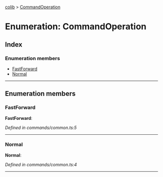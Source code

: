 [colib](../README.md) > [CommandOperation](../enums/commandoperation.md)

# Enumeration: CommandOperation

## Index

### Enumeration members

- [FastForward](commandoperation.md#markdown-header-FastForward)
- [Normal](commandoperation.md#markdown-header-Normal)

---

## Enumeration members

### FastForward

**FastForward**:

_Defined in commands/common.ts:5_

---

### Normal

**Normal**:

_Defined in commands/common.ts:4_

---
